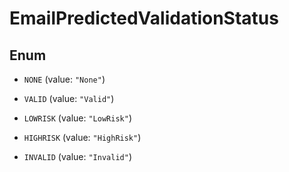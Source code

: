 

# EmailPredictedValidationStatus

## Enum


* `NONE` (value: `"None"`)

* `VALID` (value: `"Valid"`)

* `LOWRISK` (value: `"LowRisk"`)

* `HIGHRISK` (value: `"HighRisk"`)

* `INVALID` (value: `"Invalid"`)



